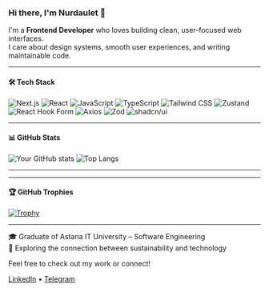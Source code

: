 ### Hi there, I'm Nurdaulet 👋

I'm a **Frontend Developer** who loves building clean, user-focused web interfaces.  
I care about design systems, smooth user experiences, and writing maintainable code.


---

#### 🛠 Tech Stack
![Next.js](https://img.shields.io/badge/Next.js-000?style=for-the-badge&logo=nextdotjs&logoColor=white)
![React](https://img.shields.io/badge/React-20232A?style=for-the-badge&logo=react&logoColor=61DAFB)
![JavaScript](https://img.shields.io/badge/JavaScript-F7DF1E?style=for-the-badge&logo=javascript&logoColor=black)
![TypeScript](https://img.shields.io/badge/TypeScript-007ACC?style=for-the-badge&logo=typescript&logoColor=white)
![Tailwind CSS](https://img.shields.io/badge/TailwindCSS-0ea5e9?style=for-the-badge&logo=tailwindcss&logoColor=white)
![Zustand](https://img.shields.io/badge/Zustand-000000?style=for-the-badge&logo=Zustand&logoColor=white)
![React Hook Form](https://img.shields.io/badge/React_Hook_Form-EC5990?style=for-the-badge&logo=reacthookform&logoColor=white)
![Axios](https://img.shields.io/badge/Axios-5A29E4?style=for-the-badge&logo=axios&logoColor=white)
![Zod](https://img.shields.io/badge/Zod-3178C6?style=for-the-badge&logo=typescript&logoColor=white)
![shadcn/ui](https://img.shields.io/badge/shadcn/ui-000?style=for-the-badge&logo=vercel&logoColor=white)


---

#### 📊 GitHub Stats
![Your GitHub stats](https://github-readme-stats.vercel.app/api?username=ornur&show_icons=true&theme=radical&hide=prs)
![Top Langs](https://github-readme-stats.vercel.app/api/top-langs/?username=ornur&layout=compact&theme=radical)

---

---

#### 🏆 GitHub Trophies

[![Trophy](https://github-profile-trophy.vercel.app/?username=ornur&theme=radical&no-frame=true&row=1)](https://github.com/ryo-ma/github-profile-trophy)

---

🎓 Graduate of Astana IT University – Software Engineering  
🌱 Exploring the connection between sustainability and technology  

Feel free to check out my work or connect!

[LinkedIn](https://www.linkedin.com/in/nurdaulet-orynbasarov/) • [Telegram](https://t.me/nurda_oryn)
